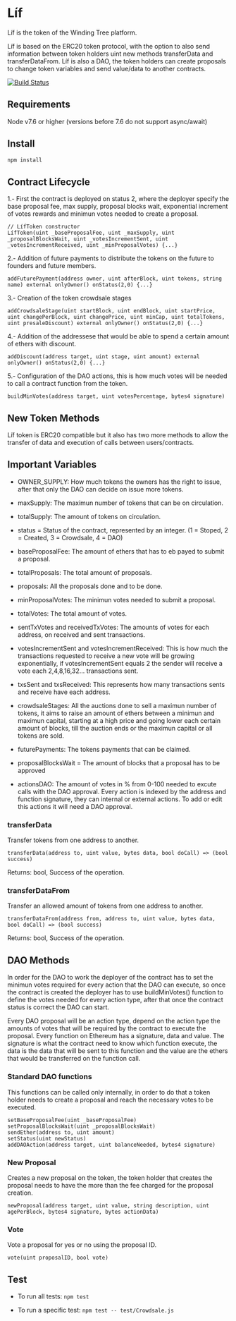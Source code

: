 # Líf

Líf is the token of the Winding Tree platform.

Líf is based on the ERC20 token protocol, with the option to also send information between token holders uint new methods transferData and transferDataFrom.
Líf is also a DAO, the token holders can create proposals to change token variables and send value/data to another contracts.

[![Build Status](https://travis-ci.org/windingtree/LifToken.svg?branch=master)](https://travis-ci.org/windingtree/LifToken)

## Requirements

Node v7.6 or higher (versions before 7.6 do not support async/await)

## Install

```sh
npm install
```

## Contract Lifecycle

1.- First the contract is deployed on status 2, where the deployer specify the base proposal fee, max supply, proposal blocks wait, exponential increment of votes rewards and minimun votes needed to create a proposal.
  ```
  // LífToken constructor
  LífToken(uint _baseProposalFee, uint _maxSupply, uint _proposalBlocksWait, uint _votesIncrementSent, uint _votesIncrementReceived, uint _minProposalVotes) {...}
  ```
2.- Addition of future payments to distribute the tokens on the future to founders and future members.
  ```
  addFuturePayment(address owner, uint afterBlock, uint tokens, string name) external onlyOwner() onStatus(2,0) {...}
  ```
3.- Creation of the token crowdsale stages
  ```
  addCrowdsaleStage(uint startBlock, uint endBlock, uint startPrice, uint changePerBlock, uint changePrice, uint minCap, uint totalTokens, uint presaleDiscount) external onlyOwner() onStatus(2,0) {...}
  ```
4.- Addition of the addressese that would be able to spend a certain amount of ethers with discount.
  ```
  addDiscount(address target, uint stage, uint amount) external onlyOwner() onStatus(2,0) {...}
  ```
5.- Configuration of the DAO actions, this is how much votes will be needed to call a contract function from the token.
  ```
  buildMinVotes(address target, uint votesPercentage, bytes4 signature)
  ```

## New Token Methods

Líf token is ERC20 compatible but it also has two more methods to allow the transfer of data and execution of calls between users/contracts.

## Important Variables

- OWNER_SUPPLY: How much tokens the owners has the right to issue, after that only the DAO can decide on issue more tokens.

- maxSupply: The maximun number of tokens that can be on circulation.

- totalSupply: The amount of tokens on circulation.

- status = Status of the contract, represented by an integer. (1 = Stoped, 2 = Created, 3 = Crowdsale, 4 = DAO)

- baseProposalFee: The amount of ethers that has to eb payed to submit a proposal.

- totalProposals: The total amount of proposals.

- proposals: All the proposals done and to be done.

- minProposalVotes: The minimun votes needed to submit a proposal.

- totalVotes: The total amount of votes.

- sentTxVotes and receivedTxVotes: The amounts of votes for each address, on received and sent transactions.

- votesIncrementSent and votesIncrementReceived: This is how much the transactions requested to receive a new vote will be growing exponentially, if votesIncrementSent equals 2 the sender will receive a vote each 2,4,8,16,32... transactions sent.

- txsSent and txsReceived: This represents how many transactions sents and receive have each address.

- crowdsaleStages: All the auctions done to sell a maximun number of tokens, it aims to raise an amount of ethers between a minimun and maximun capital, starting at a high price and going lower each certain amount of blocks, till the auction ends or the maximun capital or all tokens are sold.

- futurePayments: The tokens payments that can be claimed.

- proposalBlocksWait = The amount of blocks that a proposal has to be approved

- actionsDAO: The amount of votes in % from 0-100 needed to excute calls with the DAO approval. Every action is indexed by the address and function signature, they can internal or external actions. To add or edit this actions it will need a DAO approval.

### transferData

Transfer tokens from one address to another.
```
transferData(address to, uint value, bytes data, bool doCall) => (bool success)
```
Returns: bool, Success of the operation.

### transferDataFrom

Transfer  an allowed amount of tokens from one address to another.
```
transferDataFrom(address from, address to, uint value, bytes data, bool doCall) => (bool success)
```
Returns: bool, Success of the operation.

## DAO Methods

In order for the DAO to work the deployer of the contract has to set the minimun votes required for every action that the DAO can execute, so once the contract is created the deployer has to use buildMinVotes() function to define the votes needed for every action type, after that once the contract status is correct the DAO can start.

Every DAO proposal will be an action type, depend on the action type the amounts of votes that will be required by the contract to execute the proposal. Every function on Ethereum has a signature, data and value.
The signature is what the contract need to know which function execute, the data is the data that will be sent to this function and the value are the ethers that would be transferred on the function call.

### Standard DAO functions

This functions can be called only internally, in order to do that a token holder needs to create a proposal and reach the necessary votes to be executed.

```
setBaseProposalFee(uint _baseProposalFee)
setProposalBlocksWait(uint _proposalBlocksWait)
sendEther(address to, uint amount)
setStatus(uint newStatus)
addDAOAction(address target, uint balanceNeeded, bytes4 signature)
```

### New Proposal

Creates a new proposal on the token, the token holder that creates the proposal needs to have the more than the fee charged for the proposal creation.
```
newProposal(address target, uint value, string description, uint agePerBlock, bytes4 signature, bytes actionData)
```

### Vote

Vote a proposal for yes or no using the proposal ID.
```
vote(uint proposalID, bool vote)
```

## Test

* To run all tests: `npm test`

* To run a specific test: `npm test -- test/Crowdsale.js`

